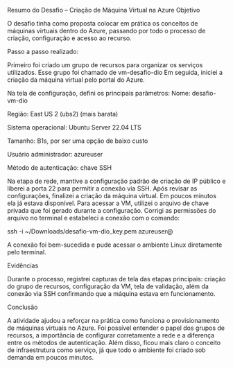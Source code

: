 Resumo do Desafio – Criação de Máquina Virtual na Azure
Objetivo

O desafio tinha como proposta colocar em prática os conceitos de máquinas virtuais dentro do Azure, passando por todo o processo de criação, configuração e acesso ao recurso.

Passo a passo realizado:

Primeiro foi criado um grupo de recursos para organizar os serviços utilizados. Esse grupo foi chamado de vm-desafio-dio
Em seguida, iniciei a criação da máquina virtual pelo portal do Azure. 

Na tela de configuração, defini os principais parâmetros:
Nome: desafio-vm-dio

Região: East US 2 (ubs2) (mais barata)

Sistema operacional: Ubuntu Server 22.04 LTS

Tamanho: B1s, por ser uma opção de baixo custo

Usuário administrador: azureuser

Método de autenticação: chave SSH

Na etapa de rede, mantive a configuração padrão de criação de IP público e liberei a porta 22 para permitir a conexão via SSH.
Após revisar as configurações, finalizei a criação da máquina virtual. Em poucos minutos ela já estava disponível.
Para acessar a VM, utilizei o arquivo de chave privada que foi gerado durante a configuração. Corrigi as permissões do arquivo no terminal e estabeleci a conexão com o comando:

ssh -i ~/Downloads/desafio-vm-dio_key.pem azureuser@<IP-Publico>


A conexão foi bem-sucedida e pude acessar o ambiente Linux diretamente pelo terminal.

Evidências

Durante o processo, registrei capturas de tela das etapas principais: criação do grupo de recursos, configuração da VM, tela de validação, além da conexão via SSH confirmando que a máquina estava em funcionamento.

Conclusão

A atividade ajudou a reforçar na prática como funciona o provisionamento de máquinas virtuais no Azure. Foi possível entender o papel dos grupos de recursos, a importância de configurar corretamente a rede e a diferença entre os métodos de autenticação. Além disso, ficou mais claro o conceito de infraestrutura como serviço, já que todo o ambiente foi criado sob demanda em poucos minutos.
